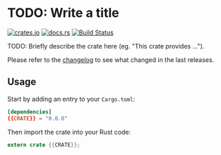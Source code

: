 # TODO: Write a title

[![crates.io](https://img.shields.io/crates/v/{{CRATE}}.svg)](https://crates.io/crates/{{CRATE}})
[![docs.rs](https://docs.rs/{{CRATE}}/badge.svg)](https://docs.rs/{{CRATE}}/)
[![Build Status](https://travis-ci.org/{{GH-USER}}/{{CRATE}}.svg?branch=master)](https://travis-ci.org/{{GH-REPO-SLUG}})

TODO: Briefly describe the crate here (eg. "This crate provides ...").

Please refer to the [changelog](CHANGELOG.md) to see what changed in the last
releases.

## Usage

Start by adding an entry to your `Cargo.toml`:

```toml
[dependencies]
{{CRATE}} = "0.0.0"
```

Then import the crate into your Rust code:

```rust
extern crate {{CRATE}};
```
